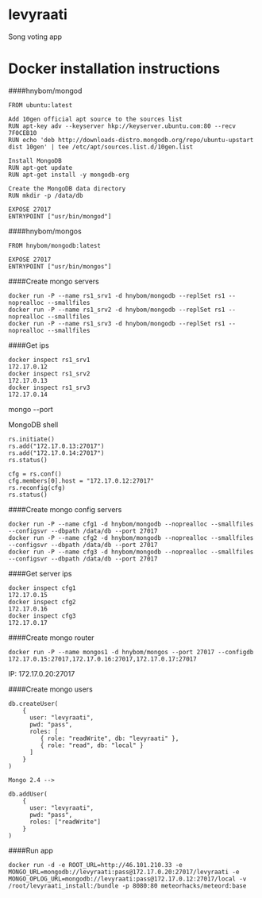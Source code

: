# levyraati

Song voting app

# Docker installation instructions

####hnybom/mongod

```
FROM ubuntu:latest

Add 10gen official apt source to the sources list
RUN apt-key adv --keyserver hkp://keyserver.ubuntu.com:80 --recv 7F0CEB10
RUN echo 'deb http://downloads-distro.mongodb.org/repo/ubuntu-upstart dist 10gen' | tee /etc/apt/sources.list.d/10gen.list

Install MongoDB
RUN apt-get update
RUN apt-get install -y mongodb-org

Create the MongoDB data directory
RUN mkdir -p /data/db

EXPOSE 27017
ENTRYPOINT ["usr/bin/mongod"]
```

####hnybom/mongos

```
FROM hnybom/mongodb:latest

EXPOSE 27017
ENTRYPOINT ["usr/bin/mongos"]
```

####Create mongo servers
```
docker run -P --name rs1_srv1 -d hnybom/mongodb --replSet rs1 --noprealloc --smallfiles
docker run -P --name rs1_srv2 -d hnybom/mongodb --replSet rs1 --noprealloc --smallfiles
docker run -P --name rs1_srv3 -d hnybom/mongodb --replSet rs1 --noprealloc --smallfiles
```
####Get ips
```
docker inspect rs1_srv1
172.17.0.12
docker inspect rs1_srv2
172.17.0.13
docker inspect rs1_srv3
172.17.0.14
```

mongo --port <port of srv1>

MongoDB shell

```
rs.initiate()
rs.add("172.17.0.13:27017")
rs.add("172.17.0.14:27017")
rs.status()

cfg = rs.conf()
cfg.members[0].host = "172.17.0.12:27017"
rs.reconfig(cfg)
rs.status()
```

####Create mongo config servers

```
docker run -P --name cfg1 -d hnybom/mongodb --noprealloc --smallfiles --configsvr --dbpath /data/db --port 27017
docker run -P --name cfg2 -d hnybom/mongodb --noprealloc --smallfiles --configsvr --dbpath /data/db --port 27017
docker run -P --name cfg3 -d hnybom/mongodb --noprealloc --smallfiles --configsvr --dbpath /data/db --port 27017
```

####Get server ips
```
docker inspect cfg1
172.17.0.15
docker inspect cfg2
172.17.0.16
docker inspect cfg3
172.17.0.17
```

####Create mongo router
```
docker run -P --name mongos1 -d hnybom/mongos --port 27017 --configdb 172.17.0.15:27017,172.17.0.16:27017,172.17.0.17:27017
```

IP: 172.17.0.20:27017


####Create mongo users

```
db.createUser(
    {
      user: "levyraati",
      pwd: "pass",
      roles: [
         { role: "readWrite", db: "levyraati" },
         { role: "read", db: "local" }
      ]
    }
)

Mongo 2.4 -->

db.addUser(
    {
      user: "levyraati",
      pwd: "pass",
      roles: ["readWrite"]
    }
)

```
####Run app
```
docker run -d -e ROOT_URL=http://46.101.210.33 -e MONGO_URL=mongodb://levyraati:pass@172.17.0.20:27017/levyraati -e MONGO_OPLOG_URL=mongodb://levyraati:pass@172.17.0.12:27017/local -v /root/levyraati_install:/bundle -p 8080:80 meteorhacks/meteord:base
```
